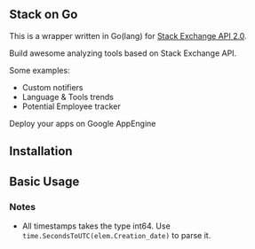 ## Stack on Go

This is a wrapper written in Go(lang) for [Stack Exchange API 2.0](https://api.stackexchange.com).

Build awesome analyzing tools based on Stack Exchange API.

Some examples:

* Custom notifiers
* Language & Tools trends
* Potential Employee tracker

Deploy your apps on Google AppEngine

## Installation

## Basic Usage

### Notes

* All timestamps takes the type int64. Use `time.SecondsToUTC(elem.Creation_date)` to parse it.
